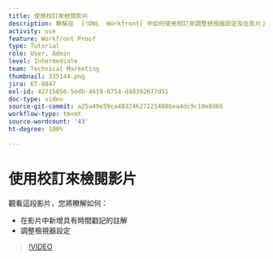 ```yaml
---
title: 使用校訂來檢閱影片
description: 瞭解在  [!DNL  Workfront] 中如何使用校訂來調整檢視器設定及在影片上新增具有時間戳記的註解。
activity: use
feature: Workfront Proof
type: Tutorial
role: User, Admin
level: Intermediate
team: Technical Marketing
thumbnail: 335144.png
jira: KT-8847
exl-id: 42715056-5edb-4619-8754-d48392677d51
doc-type: video
source-git-commit: a25a49e59ca483246271214886ea4dc9c10e8d66
workflow-type: tm+mt
source-wordcount: '43'
ht-degree: 100%

---
```


# 使用校訂來檢閱影片

觀看這段影片，您將瞭解如何：

* 在影片中新增具有時間戳記的註解
* 調整檢視器設定

>[!VIDEO](https://video.tv.adobe.com/v/335144/?quality=12&learn=on)

<!--
## Learn more
* Review a video proof
-->
